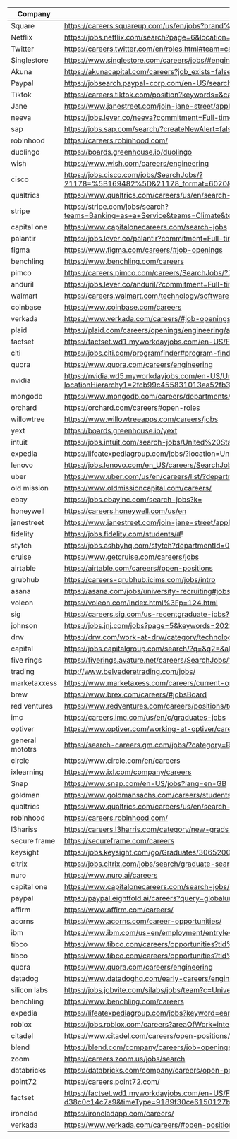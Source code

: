 | Company | Link |
| --- | --- |
|Square | https://careers.squareup.com/us/en/jobs?brand%5B%5D=Square&role%5B%5D=Software%20Engineering&type%5B%5D=Full-time
|Netflix|https://jobs.netflix.com/search?page=6&location=Remote%2C%20United%20States~Allen%2C%20Texas~Austin%2C%20Texas~Los%20Angeles%2C%20California~Los%20Gatos%2C%20California
| Twitter | https://careers.twitter.com/en/roles.html#team=careers-twitter%3Asr%2Fteam%2Fsoftware-engineering
| Singlestore|https://www.singlestore.com/careers/jobs/#engineering
|Akuna|https://akunacapital.com/careers?job_exists=false
|Paypal|https://jobsearch.paypal-corp.com/en-US/search?keywords=graduate&location=&facetcountry=us
|Tiktok|https://careers.tiktok.com/position?keywords=&category=&location=CT_243%2CCT_94%2CCT_157%2CCT_114&project=&type=2&job_hot_flag=&current=2&limit=10&functionCategory=
|Jane|https://www.janestreet.com/join-jane-street/apply/
|neeva|https://jobs.lever.co/neeva?commitment=Full-time&department=Neeva.xyz&team=Software%20Engineering
|sap|https://jobs.sap.com/search/?createNewAlert=false&q=&locationsearch=&optionsFacetsDD_department=Software-Design+and+Development&optionsFacetsDD_customfield3=Graduate&optionsFacetsDD_country=US
|robinhood|https://careers.robinhood.com/
|duolingo|https://boards.greenhouse.io/duolingo
|wish|https://www.wish.com/careers/engineering
|cisco|https://jobs.cisco.com/jobs/SearchJobs/?21178=%5B169482%5D&21178_format=6020&21180=%5B164%5D&21180_format=6022&21181=%5B187%5D&21181_format=6023&21183=%5B34442672%2C174%2C175%2C177%2C178%2C179%2C180%2C211849%2C176%2C181%5D&21183_format=6024&listFilterMode=1
|qualtrics|https://www.qualtrics.com/careers/us/en/search-results?keywords=new%20grad&from=40&s=1
|stripe|https://stripe.com/jobs/search?teams=Banking+as+a+Service&teams=Climate&teams=Connect&teams=Crypto&teams=Mobile&teams=New+Financial+Products&teams=Payments&teams=Platform&teams=Revenue+%26+Financial+Management&teams=Tax&teams=Terminal&remote_locations=North+America--US+Remote
|capital one|https://www.capitalonecareers.com/search-jobs
|palantir|https://jobs.lever.co/palantir?commitment=Full-time&team=Dev
|figma| https://www.figma.com/careers/#job-openings
|benchling|https://www.benchling.com/careers
|pimco|https://careers.pimco.com/careers/SearchJobs/?794=%5B1266%2C1258%5D&794_format=659&795=%5B1363%5D&795_format=660&listFilterMode=1&folderSort=postedDate&folderSortDirection=DESC&folderOffset=0
|anduril|https://jobs.lever.co/anduril/?commitment=Full-time&department=Anduril%20-%20Software&team=Software%20Engineering
|walmart|https://careers.walmart.com/technology/software-development-and-engineering
|coinbase|https://www.coinbase.com/careers
|verkada|https://www.verkada.com/careers/#job-openings
|plaid|https://plaid.com/careers/openings/engineering/all-locations/
|factset|https://factset.wd1.myworkdayjobs.com/en-US/FactSetCareers?q=2022&timeType=9189f30ce6150127b3df0c88e70d7500&jobFamilyGroup=b1a56753eb2c015265529116f701208f
|citi|https://jobs.citi.com/programfinder#program-finder-wrapper
|quora|https://www.quora.com/careers/engineering
|nvidia|https://nvidia.wd5.myworkdayjobs.com/en-US/UniversityJobs?locationHierarchy1=2fcb99c455831013ea52fb338f2932d8&timeType=5509c0b5959810ac0029943377d47364&jobFamilyGroup=0c40f6bd1d8f10ae43ffaefd46dc7e78&workerSubType=ab40a98049581037a3ada55b087049b7
|mongodb|https://www.mongodb.com/careers/departments/engineering
|orchard|https://orchard.com/careers#open-roles
willowtree|https://www.willowtreeapps.com/careers/jobs
yext|https://boards.greenhouse.io/yext
intuit|https://jobs.intuit.com/search-jobs/United%20States/27595/2/6252001/39x76/-98x5/50/2
expedia|https://lifeatexpediagroup.com/jobs/?location=United%20States%20-%20California|United%20States%20-%20California%20-%20San%20Diego|United%20States%20-%20California%20-%20San%20Francisco|United%20States%20-%20California%20-%20West%20Hollywood|United%20States%20-%20Colorado%20-%20Denver|United%20States%20-%20Florida%20-%20Miami|United%20States%20-%20Georgia%20-%20Atlanta|United%20States%20-%20Hawaii%20-%20Honolulu|United%20States%20-%20Illinois%20-%20Chicago|United%20States%20-%20Missouri%20-%20Springfield|United%20States%20-%20Nevada%20-%20Las%20Vegas|United%20States%20-%20New%20York|United%20States%20-%20Texas%20-%20Austin|United%20States%20-%20Texas%20-%20Dallas|United%20States%20-%20Washington|United%20States%20-%20Washington%20-%20Seattle&job_function=Development&page=3
lenovo|https://jobs.lenovo.com/en_US/careers/SearchJobs/?12523=%5B488%5D&12523_format=4285&1808=%5B326205%5D&1808_format=1054&listFilterMode=1&jobSort=relevancy&jobRecordsPerPage=10&jobOffset=10&sort=relevancy
uber|https://www.uber.com/us/en/careers/list/?department=University
old mission|https://www.oldmissioncapital.com/careers/
ebay|https://jobs.ebayinc.com/search-jobs?k=
honeywell|https://careers.honeywell.com/us/en
janestreet | https://www.janestreet.com/join-jane-street/apply/
fidelity | https://jobs.fidelity.com/students/#!
stytch | https://jobs.ashbyhq.com/stytch?departmentId=0c06150f-b42c-40c2-a0f4-271b9a2ab26b&employmentType=FullTime
cruise | https://www.getcruise.com/careers/jobs
airtable | https://airtable.com/careers#open-positions
grubhub | https://careers-grubhub.icims.com/jobs/intro
asana | https://asana.com/jobs/university-recruiting#jobs
voleon | https://voleon.com/index.html%3Fp=124.html
sig | https://careers.sig.com/us-recentgraduate-jobs?from=20&s=1&rk=l-us-recentgraduate-jobs
johnson | https://jobs.jnj.com/jobs?page=5&keywords=2023&sortBy=relevance
drw | https://drw.com/work-at-drw/category/technology/
capital | https://jobs.capitalgroup.com/search/?q=&q2=&alertId=&locationsearch=&title=2023&location=&date=
five rings | https://fiverings.avature.net/careers/SearchJobs/?523=530&523_format=522&listFilterMode=1&folderRecordsPerPage=6&
trading | http://www.belvederetrading.com/jobs/
marketaxxess | https://www.marketaxess.com/careers/current-openings
brew | https://www.brex.com/careers/#jobsBoard
red ventures | https://www.redventures.com/careers/positions/tech
imc | https://careers.imc.com/us/en/c/graduates-jobs
optiver | https://www.optiver.com/working-at-optiver/career-opportunities/?filter-level=student-and-graduate&filter-department=technology
general mototrs | https://search-careers.gm.com/jobs/?category=Recent%20Graduates
circle | https://www.circle.com/en/careers
ixlearning | https://www.ixl.com/company/careers
Snap | https://www.snap.com/en-US/jobs?lang=en-GB
goldman | https://www.goldmansachs.com/careers/students/programs/americas/new-analyst-program.html
qualtrics | https://www.qualtrics.com/careers/us/en/search-results?from=30&s=1
robinhood | https://careers.robinhood.com/
l3hariss | https://careers.l3harris.com/category/new-grads-and-interns-jobs/4832/62721/1
secure frame | https://secureframe.com/careers
keysight |https://jobs.keysight.com/go/Graduates/3065200/?q=&q2=&alertId=&title=software&location=&shifttype=&department=
citrix |https://jobs.citrix.com/jobs/search/graduate-search-page
nuro|https://www.nuro.ai/careers
capital one |https://www.capitalonecareers.com/search-jobs/new%20grad/1732/1
paypal|https://paypal.eightfold.ai/careers?query=globaluniversitygraduatesoftwareengineering&pid=274889961056&domain=paypal.com
affirm|https://www.affirm.com/careers/
acorns|https://www.acorns.com/career-opportunities/
ibm|https://www.ibm.com/us-en/employment/entrylevel/index.html#jobs?%23jobs=&job-search=
tibco|https://www.tibco.com/careers/opportunities?tid%5B%5D=2611&tid_1%5B%5D=3761
tibco|https://www.tibco.com/careers/opportunities?tid%5B%5D=2611&tid_1%5B%5D=3761
quora|https://www.quora.com/careers/engineering
datadog|https://www.datadoghq.com/early-careers/engineering/
silicon labs|https://jobs.jobvite.com/silabs/jobs/team?c=University%20Recruiting
benchling|https://www.benchling.com/careers
expedia | https://lifeatexpediagroup.com/jobs?keyword=early%20careers
roblox|https://jobs.roblox.com/careers?areaOfWork=internships%20and%20new%20graduates&pid=137448067325&domain=roblox.com&triggerGoButton=false
citadel|https://www.citadel.com/careers/open-positions/positions-for-students/
blend|https://blend.com/company/careers/job-openings/
zoom|https://careers.zoom.us/jobs/search
databricks|https://databricks.com/company/careers/open-positions?department=universityrecruiting&location=all
point72|https://careers.point72.com/
factset|https://factset.wd1.myworkdayjobs.com/en-US/FactSetCareers?q=2023&__hstc=&__hssc=&hsCtaTracking=5bad2784-dc05-40fe-a68d-fee1a12cdc9b%7C397e76f1-32f7-4fbf-bd20-d38c0c14c7a9&timeType=9189f30ce6150127b3df0c88e70d7500&jobFamilyGroup=b1a56753eb2c015265529116f701208f
ironclad|https://ironcladapp.com/careers/
verkada|https://www.verkada.com/careers/#open-positions







